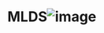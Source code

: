 # MLDS![image](https://user-images.githubusercontent.com/26224493/111025786-a525e780-8410-11eb-8644-01cfd058cc87.png)
